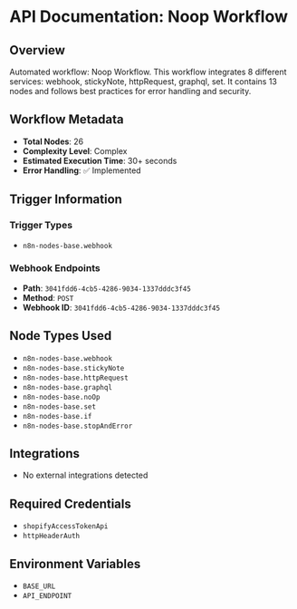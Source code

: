 # API Documentation: Noop Workflow

## Overview
Automated workflow: Noop Workflow. This workflow integrates 8 different services: webhook, stickyNote, httpRequest, graphql, set. It contains 13 nodes and follows best practices for error handling and security.

## Workflow Metadata
- **Total Nodes**: 26
- **Complexity Level**: Complex
- **Estimated Execution Time**: 30+ seconds
- **Error Handling**: ✅ Implemented

## Trigger Information
### Trigger Types
- `n8n-nodes-base.webhook`

### Webhook Endpoints
- **Path**: `3041fdd6-4cb5-4286-9034-1337dddc3f45`
- **Method**: `POST`
- **Webhook ID**: `3041fdd6-4cb5-4286-9034-1337dddc3f45`


## Node Types Used
- `n8n-nodes-base.webhook`
- `n8n-nodes-base.stickyNote`
- `n8n-nodes-base.httpRequest`
- `n8n-nodes-base.graphql`
- `n8n-nodes-base.noOp`
- `n8n-nodes-base.set`
- `n8n-nodes-base.if`
- `n8n-nodes-base.stopAndError`

## Integrations
- No external integrations detected

## Required Credentials
- `shopifyAccessTokenApi`
- `httpHeaderAuth`

## Environment Variables
- `BASE_URL`
- `API_ENDPOINT`
